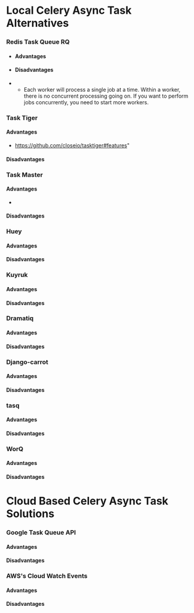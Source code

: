 # Local Celery Async Task Alternatives

### Redis Task Queue RQ
- #### Advantages

- #### Disadvantages
- - Each worker will process a single job at a time. Within a worker, there is no concurrent processing going on. If you want to perform jobs concurrently, you need to start more workers.

### Task Tiger
#### Advantages
- https://github.com/closeio/tasktiger#features"
#### Disadvantages

### Task Master
#### Advantages
- 
#### Disadvantages

### Huey
#### Advantages

#### Disadvantages

### Kuyruk
#### Advantages
#### Disadvantages

### Dramatiq
#### Advantages
#### Disadvantages

### Django-carrot
#### Advantages
#### Disadvantages

### tasq
#### Advantages
#### Disadvantages

### WorQ
#### Advantages
#### Disadvantages

# Cloud Based Celery Async Task Solutions

### Google Task Queue API
#### Advantages
#### Disadvantages

### AWS's Cloud Watch Events
#### Advantages
#### Disadvantages
